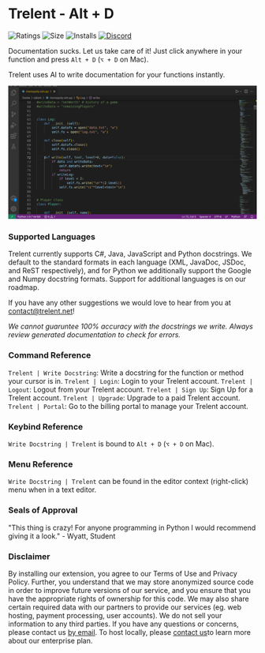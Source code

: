 # Trelent - Alt + D
![Ratings](https://img.shields.io/visual-studio-marketplace/r/Trelent.trelent)
![Size](https://img.shields.io/github/languages/code-size/Trelent/Trelent-VSCode-Extension)
![Installs](https://img.shields.io/visual-studio-marketplace/i/Trelent.trelent)
[![Discord](https://img.shields.io/discord/832745466747420682?label=discord)](https://discord.gg/3gWUdP8EeC)

Documentation sucks. Let us take care of it! Just click anywhere in your function and press `Alt + D` (`⌥ + D` on Mac).

Trelent uses AI to write documentation for your functions instantly.

![Trelent writing an example docstring](images/trelent-example.gif)

### Supported Languages
Trelent currently supports C#, Java, JavaScript and Python docstrings. We default to the standard formats in each language (XML, JavaDoc, JSDoc, and ReST respectively), and for Python we additionally support the Google and Numpy docstring formats. Support for additional languages is on our roadmap.

If you have any other suggestions we would love to hear from you at [contact@trelent.net](mailto:contact@trelent.net)!

*We cannot guaruntee 100% accuracy with the docstrings we write. Always review generated documentation to check for errors.*

### Command Reference
`Trelent | Write Docstring`: Write a docstring for the function or method your cursor is in.
`Trelent | Login`: Login to your Trelent account.
`Trelent | Logout`: Logout from your Trelent account.
`Trelent | Sign Up`: Sign Up for a Trelent account.
`Trelent | Upgrade`: Upgrade to a paid Trelent account.
`Trelent | Portal`: Go to the billing portal to manage your Trelent account.

### Keybind Reference
`Write Docstring | Trelent` is bound to `Alt + D` (`⌥ + D` on Mac).

### Menu Reference
`Write Docstring | Trelent` can be found in the editor context (right-click) menu when in a text editor.

### Seals of Approval
"This thing is crazy! For anyone programming in Python I would recommend giving it a look." - Wyatt, Student

### Disclaimer
By installing our extension, you agree to our Terms of Use and Privacy Policy. Further, you understand that we may store anonymized source code in order to improve future versions of our service, and you ensure that you have the appropriate rights of ownership for this code. We may also share certain required data with our partners to provide our services (eg. web hosting, payment processing, user accounts). We do not sell your information to any third parties. If you have any questions or concerns, please contact us [by email](mailto:contact@trelent.net). To host locally, please [contact us](mailto:contact@trelent.net)to learn more about our enterprise plan.
